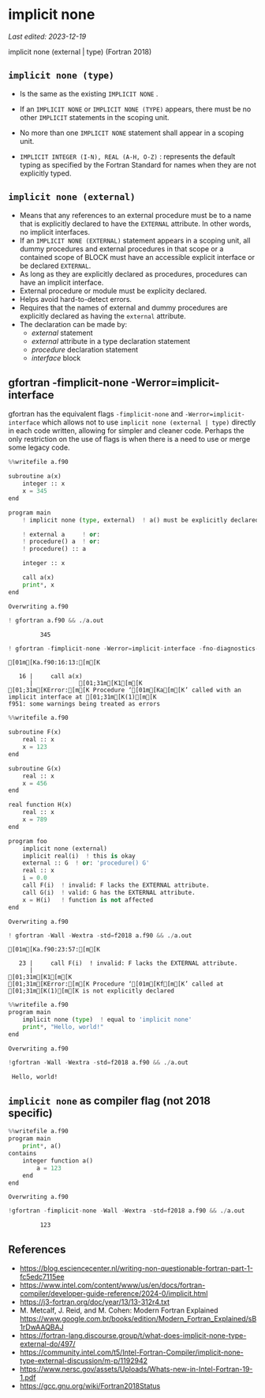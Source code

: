 # implicit none

*Last edited: 2023-12-19*

implicit none (external | type) (Fortran 2018)

## `implicit none (type)`

- Is the same as the existing `IMPLICIT NONE` .

- If an `IMPLICIT NONE` or `IMPLICIT NONE (TYPE)` appears, there must be no other `IMPLICIT` statements in the scoping unit.

- No more than one `IMPLICIT NONE` statement shall appear in a scoping unit.

- `IMPLICIT INTEGER (I-N), REAL (A-H, O-Z)` : represents the default typing as specified by the Fortran Standard for names when they are not explicitly typed.

## `implicit none (external)`

- Means that any references to an external procedure must be to a name that is explicitly declared to have the `EXTERNAL` attribute. In other words, no implicit interfaces.
- If an `IMPLICIT NONE (EXTERNAL)` statement appears in a scoping unit, all dummy procedures and external procedures in that scope or a contained scope of BLOCK must have an accessible explicit interface or be declared `EXTERNAL`.
- As long as they are explicitly declared as procedures, procedures can have an implicit interface.
- External procedure or module must be explicity declared.
- Helps avoid hard-to-detect errors.
- Requires that the names of external and dummy procedures are explicitly declared as having the `external` attribute.
- The declaration can be made by:
    - *external* statement
    - *external* attribute in a type declaration statement
    - *procedure* declaration statement
    - *interface* block


## gfortran -fimplicit-none -Werror=implicit-interface

gfortran has the equivalent flags `-fimplicit-none` and `-Werror=implicit-interface` which allows not to use `implicit none (external | type)` directly in each code written, allowing for simpler and cleaner code. Perhaps the only restriction on the use of flags is when there is a need to use or merge some legacy code.


```python
%%writefile a.f90

subroutine a(x)
    integer :: x
    x = 345
end

program main
    ! implicit none (type, external)  ! a() must be explicitly declared

    ! external a     ! or:
    ! procedure() a  ! or:
    ! procedure() :: a

    integer :: x

    call a(x)
    print*, x
end
```

    Overwriting a.f90



```python
! gfortran a.f90 && ./a.out
```

             345



```python
! gfortran -fimplicit-none -Werror=implicit-interface -fno-diagnostics-show-option a.f90 && ./a.out
```

    [01m[Ka.f90:16:13:[m[K
    
       16 |     call a(x)
          |             [01;31m[K1[m[K
    [01;31m[KError:[m[K Procedure ‘[01m[Ka[m[K’ called with an implicit interface at [01;31m[K(1)[m[K
    f951: some warnings being treated as errors



```python
%%writefile a.f90

subroutine F(x)
    real :: x
    x = 123
end

subroutine G(x)
    real :: x
    x = 456
end

real function H(x)
    real :: x
    x = 789
end

program foo
    implicit none (external)
    implicit real(i)  ! this is okay
    external :: G  ! or: 'procedure() G'
    real :: x
    i = 0.0
    call F(i)  ! invalid: F lacks the EXTERNAL attribute.
    call G(i)  ! valid: G has the EXTERNAL attribute.
    x = H(i)   ! function is not affected
end
```

    Overwriting a.f90



```python
! gfortran -Wall -Wextra -std=f2018 a.f90 && ./a.out
```

    [01m[Ka.f90:23:57:[m[K
    
       23 |     call F(i)  ! invalid: F lacks the EXTERNAL attribute.
          |                                                         [01;31m[K1[m[K
    [01;31m[KError:[m[K Procedure ‘[01m[Kf[m[K’ called at [01;31m[K(1)[m[K is not explicitly declared



```python
%%writefile a.f90
program main
    implicit none (type)  ! equal to 'implicit none'
    print*, "Hello, world!"
end
```

    Overwriting a.f90



```python
!gfortran -Wall -Wextra -std=f2018 a.f90 && ./a.out
```

     Hello, world!


## `implicit none` as compiler flag (not 2018 specific)


```python
%%writefile a.f90
program main
    print*, a()
contains
    integer function a()
        a = 123
    end
end
```

    Overwriting a.f90



```python
!gfortran -fimplicit-none -Wall -Wextra -std=f2018 a.f90 && ./a.out
```

             123


## References
- <https://blog.esciencecenter.nl/writing-non-questionable-fortran-part-1-fc5edc7115ee>
- <https://www.intel.com/content/www/us/en/docs/fortran-compiler/developer-guide-reference/2024-0/implicit.html>
- <https://j3-fortran.org/doc/year/13/13-312r4.txt>
- M. Metcalf, J. Reid, and M. Cohen: Modern Fortran Explained <https://www.google.com.br/books/edition/Modern_Fortran_Explained/sB1rDwAAQBAJ>
- <https://fortran-lang.discourse.group/t/what-does-implicit-none-type-external-do/497/>
- <https://community.intel.com/t5/Intel-Fortran-Compiler/implicit-none-type-external-discussion/m-p/1192942>
- <https://www.nersc.gov/assets/Uploads/Whats-new-in-Intel-Fortran-19-1.pdf>
- <https://gcc.gnu.org/wiki/Fortran2018Status>
